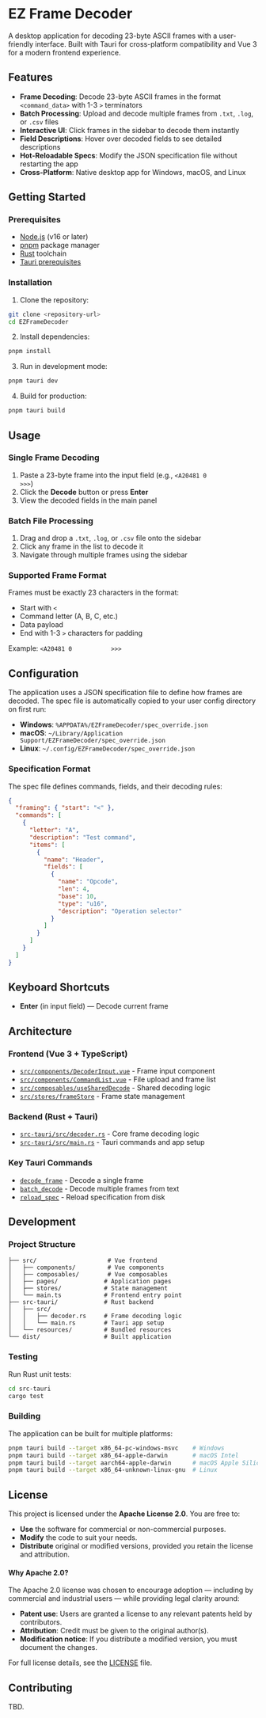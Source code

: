 # EZ Frame Decoder

A desktop application for decoding 23-byte ASCII frames with a user-friendly interface. Built with Tauri for cross-platform compatibility and Vue 3 for a modern frontend experience.

## Features

- **Frame Decoding**: Decode 23-byte ASCII frames in the format `<command_data>` with 1-3 `>` terminators
- **Batch Processing**: Upload and decode multiple frames from `.txt`, `.log`, or `.csv` files
- **Interactive UI**: Click frames in the sidebar to decode them instantly
- **Field Descriptions**: Hover over decoded fields to see detailed descriptions
- **Hot-Reloadable Specs**: Modify the JSON specification file without restarting the app
- **Cross-Platform**: Native desktop app for Windows, macOS, and Linux

## Getting Started

### Prerequisites

- [Node.js](https://nodejs.org/) (v16 or later)
- [pnpm](https://pnpm.io/) package manager
- [Rust](https://rustup.rs/) toolchain
- [Tauri prerequisites](https://tauri.app/v1/guides/getting-started/prerequisites)

### Installation

1. Clone the repository:
```bash
git clone <repository-url>
cd EZFrameDecoder
```

2. Install dependencies:
```bash
pnpm install
```

3. Run in development mode:
```bash
pnpm tauri dev
```

4. Build for production:
```bash
pnpm tauri build
```

## Usage

### Single Frame Decoding

1. Paste a 23-byte frame into the input field (e.g., `<A20481 0           >>>`)
2. Click the **Decode** button or press **Enter**
3. View the decoded fields in the main panel

### Batch File Processing

1. Drag and drop a `.txt`, `.log`, or `.csv` file onto the sidebar
2. Click any frame in the list to decode it
3. Navigate through multiple frames using the sidebar

### Supported Frame Format

Frames must be exactly 23 characters in the format:
- Start with `<`
- Command letter (A, B, C, etc.)
- Data payload
- End with 1-3 `>` characters for padding

Example: `<A20481 0           >>>`

## Configuration

The application uses a JSON specification file to define how frames are decoded. The spec file is automatically copied to your user config directory on first run:

- **Windows**: `%APPDATA%/EZFrameDecoder/spec_override.json`
- **macOS**: `~/Library/Application Support/EZFrameDecoder/spec_override.json`
- **Linux**: `~/.config/EZFrameDecoder/spec_override.json`

### Specification Format

The spec file defines commands, fields, and their decoding rules:

```json
{
  "framing": { "start": "<" },
  "commands": [
    {
      "letter": "A",
      "description": "Test command",
      "items": [
        {
          "name": "Header",
          "fields": [
            {
              "name": "Opcode",
              "len": 4,
              "base": 10,
              "type": "u16",
              "description": "Operation selector"
            }
          ]
        }
      ]
    }
  ]
}
```

## Keyboard Shortcuts

- **Enter** (in input field) — Decode current frame

## Architecture

### Frontend (Vue 3 + TypeScript)
- [`src/components/DecoderInput.vue`](src/components/DecoderInput.vue) - Frame input component
- [`src/components/CommandList.vue`](src/components/FrameList.vue) - File upload and frame list
- [`src/composables/useSharedDecode`](src/composables/) - Shared decoding logic
- [`src/stores/frameStore`](src/stores/) - Frame state management

### Backend (Rust + Tauri)
- [`src-tauri/src/decoder.rs`](src-tauri/src/decoder.rs) - Core frame decoding logic
- [`src-tauri/src/main.rs`](src-tauri/src/main.rs) - Tauri commands and app setup

### Key Tauri Commands
- [`decode_frame`](src-tauri/src/main.rs) - Decode a single frame
- [`batch_decode`](src-tauri/src/main.rs) - Decode multiple frames from text
- [`reload_spec`](src-tauri/src/main.rs) - Reload specification from disk

## Development

### Project Structure

```
├── src/                    # Vue frontend
│   ├── components/         # Vue components
│   ├── composables/        # Vue composables
│   ├── pages/             # Application pages
│   ├── stores/            # State management
│   └── main.ts            # Frontend entry point
├── src-tauri/             # Rust backend
│   ├── src/
│   │   ├── decoder.rs     # Frame decoding logic
│   │   └── main.rs        # Tauri app setup
│   └── resources/         # Bundled resources
└── dist/                  # Built application
```

### Testing

Run Rust unit tests:
```bash
cd src-tauri
cargo test
```

### Building

The application can be built for multiple platforms:
```bash
pnpm tauri build --target x86_64-pc-windows-msvc    # Windows
pnpm tauri build --target x86_64-apple-darwin       # macOS Intel
pnpm tauri build --target aarch64-apple-darwin      # macOS Apple Silicon
pnpm tauri build --target x86_64-unknown-linux-gnu  # Linux
```

## License

This project is licensed under the **Apache License 2.0**. You are free to:

* **Use** the software for commercial or non-commercial purposes.
* **Modify** the code to suit your needs.
* **Distribute** original or modified versions, provided you retain the license and attribution.

#### Why Apache 2.0?

The Apache 2.0 license was chosen to encourage adoption — including by commercial and industrial users — while providing legal clarity around:

* **Patent use**: Users are granted a license to any relevant patents held by contributors.
* **Attribution**: Credit must be given to the original author(s).
* **Modification notice**: If you distribute a modified version, you must document the changes.

For full license details, see the [LICENSE](./LICENSE) file.

## Contributing

TBD.
